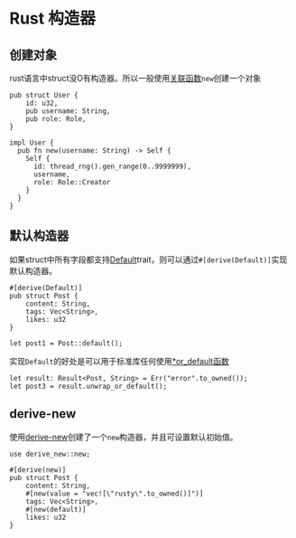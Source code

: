 # Rust 构造器

## 创建对象
rust语言中struct没O有构造器。所以一般使用[关联函数](https://kaisery.github.io/trpl-zh-cn/ch05-03-method-syntax.html#%E5%85%B3%E8%81%94%E5%87%BD%E6%95%B0)`new`创建一个对象

```
pub struct User {
    id: u32,
    pub username: String,
    pub role: Role,
}

impl User {
  pub fn new(username: String) -> Self {
    Self {
      id: thread_rng().gen_range(0..9999999),
      username,
      role: Role::Creator
    }
  }
}
```

## 默认构造器
如果struct中所有字段都支持[Default](https://doc.rust-lang.org/stable/std/default/trait.Default.html)trait，则可以通过`#[derive(Default)]`实现默认构造器。
```
#[derive(Default)]
pub struct Post {
    content: String,
    tags: Vec<String>,
    likes: u32
}

let post1 = Post::default();
```

实现`Default`的好处是可以用于标准库任何使用[*or_default函数](https://doc.rust-lang.org/stable/std/?search=or_default)
```
let result: Result<Post, String> = Err("error".to_owned());
let post3 = result.unwrap_or_default();
```

## derive-new
使用[derive-new](https://crates.io/crates/derive-new/)创建了一个`new`构造器，并且可设置默认初始值。
```
use derive_new::new;

#[derive(new)]
pub struct Post {
    content: String,
    #[new(value = "vec![\"rusty\".to_owned()]")] 
    tags: Vec<String>,
    #[new(default)]
    likes: u32
}
```